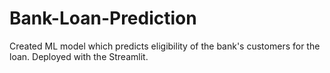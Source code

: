 # Bank-Loan-Prediction
Created ML model which predicts eligibility of the bank's customers for the loan. Deployed with the Streamlit.
